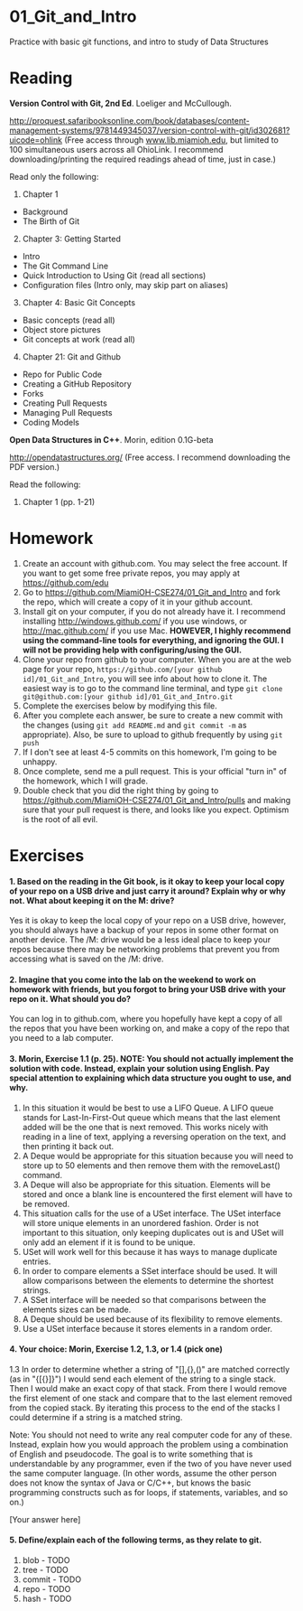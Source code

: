 01_Git_and_Intro
================

Practice with basic git functions, and intro to study of Data Structures

Reading
=======

**Version Control with Git, 2nd Ed**. Loeliger and McCullough. 

http://proquest.safaribooksonline.com/book/databases/content-management-systems/9781449345037/version-control-with-git/id302681?uicode=ohlink (Free access through www.lib.miamioh.edu, but limited to 100 simultaneous users across all OhioLink. I recommend downloading/printing the required readings ahead of time, just in case.)

Read only the following:

1. Chapter 1
  * Background
  * The Birth of Git
2. Chapter 3: Getting Started
  * Intro
  * The Git Command Line
  * Quick Introduction to Using Git (read all sections)
  * Configuration files (Intro only, may skip part on aliases)
3. Chapter 4: Basic Git Concepts
  * Basic concepts (read all)
  * Object store pictures
  * Git concepts at work (read all)
4. Chapter 21: Git and Github
  * Repo for Public Code
  * Creating a GitHub Repository
  * Forks
  * Creating Pull Requests
  * Managing Pull Requests
  * Coding Models

**Open Data Structures in C++**. Morin, edition 0.1G-beta

http://opendatastructures.org/ (Free access. I recommend downloading the PDF version.)

Read the following:

1. Chapter 1 (pp. 1-21)

Homework
========

1. Create an account with github.com. You may select the free account. If you want to get some free private repos, you may apply at https://github.com/edu
2. Go to https://github.com/MiamiOH-CSE274/01_Git_and_Intro and fork the repo, which will create a copy of it in your github account.
3. Install git on your computer, if you do not already have it. I recommend installing http://windows.github.com/ if you use windows, or http://mac.github.com/ if you use Mac. **HOWEVER, I highly recommend using the command-line tools for everything, and ignoring the GUI. I will not be providing help with configuring/using the GUI.**
4. Clone your repo from github to your computer. When you are at the web page for your repo, `https://github.com/[your github id]/01_Git_and_Intro`, you will see info about how to clone it. The easiest way is to go to the command line terminal, and type `git clone git@github.com:[your github id]/01_Git_and_Intro.git`
6. Complete the exercises below by modifying this file.
7. After you complete each answer, be sure to create a new commit with the changes (using `git add README.md` and `git commit -m` as appropriate). Also, be sure to upload to github frequently by using `git push`
8. If I don't see at least 4-5 commits on this homework, I'm going to be unhappy.
9. Once complete, send me a pull request. This is your official "turn in" of the homework, which I will grade.
10. Double check that you did the right thing by going to https://github.com/MiamiOH-CSE274/01_Git_and_Intro/pulls and making sure that your pull request is there, and looks like you expect. Optimism is the root of all evil.

Exercises
=========

#### 1. Based on the reading in the Git book, is it okay to keep your local copy of your repo on a USB drive and just carry it around? Explain why or why not. What about keeping it on the M: drive?

Yes it is okay to keep the local copy of your repo on a USB drive, however, you should always have a backup of your repos in some other format on another device. The /M: drive would be a less ideal place to keep your repos because there may be networking problems that prevent you from accessing what is saved on the /M: drive.

#### 2. Imagine that you come into the lab on the weekend to work on homework with friends, but you forgot to bring your USB drive with your repo on it. What should you do?

You can log in to github.com, where you hopefully have kept a copy of all the repos that you have been working on, and make a copy of the repo that you need to a lab computer.

#### 3. Morin, Exercise 1.1 (p. 25). NOTE: You should not actually implement the solution with code. Instead, explain your solution using English. Pay special attention to explaining which data structure you ought to use, and why.

1. In this situation it would be best to use a LIFO Queue. A LIFO queue stands for Last-In-First-Out queue which means that the last element added will be the one that is next removed. This works nicely with reading in a line of text, applying a reversing operation on the text, and then printing it back out.
2. A Deque would be appropriate for this situation because you will need to store up to 50 elements and then remove them with the removeLast() command.
3. A Deque will also be appropriate for this situation. Elements will be stored and once a blank line is encountered the first element will have to be removed.
4. This situation calls for the use of a USet interface. The USet interface will store unique elements in an unordered fashion. Order is not important to this situation, only  keeping duplicates out is and USet will only add an element if it is found to be unique.
5. USet will work well for this because it has ways to manage duplicate entries. 
6. In order to compare elements a SSet interface should be used. It will allow comparisons between the elements to determine the shortest strings.
7. A SSet interface will be needed so that comparisons between the elements sizes can be made.
8. A Deque should be used because of its flexibility to remove elements.
9. Use a USet interface because it stores elements in a random order.

#### 4. Your choice: Morin, Exercise 1.2, 1.3, or 1.4 (pick one)
1.3 In order to determine whether a string of "[],{},()" are matched correctly (as in "{[{}]}") I would send each element of the string to a single stack. Then I would make an exact copy of that stack. From there I would remove the first element of one stack and compare that to the last element removed from the copied stack. By iterating this process to the end of the stacks I could determine if a string is a matched string.

Note: You should not need to write any real computer code for any of these. Instead, explain how you would approach the problem using a combination of English and pseudocode. The goal is to write something that is understandable by any programmer, even if the two of you have never used the same computer language. (In other words, assume the other person does not know the syntax of Java or C/C++, but knows the basic programming constructs such as for loops, if statements, variables, and so on.)

[Your answer here]

#### 5. Define/explain each of the following terms, as they relate to git.

1. blob - TODO
2. tree - TODO
3. commit - TODO
4. repo - TODO
5. hash - TODO
